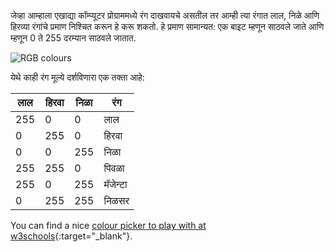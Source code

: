 जेव्हा आम्हाला एखाद्या कॉम्प्यूटर प्रोग्राममध्ये रंग दाखवायचे असतील तर आम्ही त्या रंगात लाल, निळे आणि हिरव्या रंगांचे प्रमाण निश्चित करून हे करू शकतो. हे प्रमाण सामान्यत: एक बाइट म्हणून साठवले जाते आणि म्हणून 0 ते 255 दरम्यान साठवले जातात.

![RGB colours](images/RGB.gif)

येथे काही रंग मूल्ये दर्शविणारा एक तक्ता आहे:

| लाल | हिरवा | निळा | रंग      |
| --- | ----- | ---- | -------- |
| 255 | 0     | 0    | लाल      |
| 0   | 255   | 0    | हिरवा    |
| 0   | 0     | 255  | निळा     |
| 255 | 255   | 0    | पिवळा    |
| 255 | 0     | 255  | मॅजेन्टा |
| 0   | 255   | 255  | निळसर    |

You can find a nice [colour picker to play with at w3schools](https://www.w3schools.com/colors/colors_rgb.asp){:target="_blank"}.